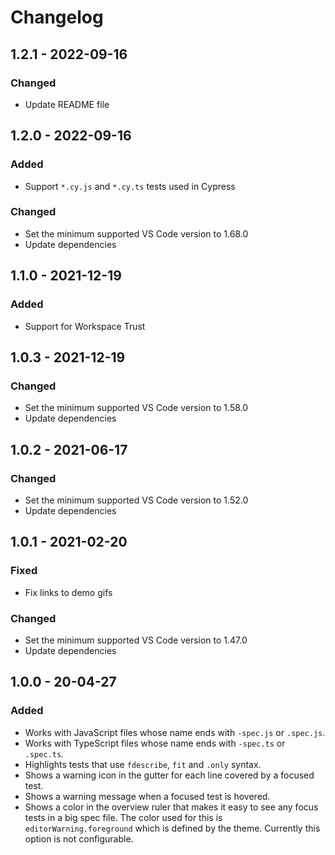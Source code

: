 # Changelog

## 1.2.1 - 2022-09-16

### Changed

- Update README file

## 1.2.0 - 2022-09-16

### Added

- Support `*.cy.js` and `*.cy.ts` tests used in Cypress

### Changed

- Set the minimum supported VS Code version to 1.68.0
- Update dependencies

## 1.1.0 - 2021-12-19

### Added

- Support for Workspace Trust

## 1.0.3 - 2021-12-19

### Changed

- Set the minimum supported VS Code version to 1.58.0
- Update dependencies

## 1.0.2 - 2021-06-17

### Changed

- Set the minimum supported VS Code version to 1.52.0
- Update dependencies

## 1.0.1 - 2021-02-20

### Fixed

- Fix links to demo gifs

### Changed

- Set the minimum supported VS Code version to 1.47.0
- Update dependencies

## 1.0.0 - 20-04-27

### Added

- Works with JavaScript files whose name ends with `-spec.js` or `.spec.js`.
- Works with TypeScript files whose name ends with `-spec.ts` or `.spec.ts`.
- Highlights tests that use `fdescribe`, `fit` and `.only` syntax.
- Shows a warning icon in the gutter for each line covered by a focused test.
- Shows a warning message when a focused test is hovered.
- Shows a color in the overview ruler that makes it easy to see any focus tests in a big spec file. The color used for this is `editorWarning.foreground` which is defined by the theme. Currently this option is not configurable.
